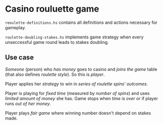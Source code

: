 # Casino rouluette game

`reoulette-definitions.hs` contains all definitions and actions necessary for gameplay. 

`roulette-doubling-stakes.hs` implements game strategy when every unseccessful game round leads to stakes doubling.  

## Use case

*Someone* (person) who *has money* goes to casino and *joins the game* table (that also defines *roulette style*). So this is *player*.

Player applies her *strategy* to win in *series of roulette spins' outcomes*.

Player is playing for *fixed time* (measured by *number of spins*) and uses *limited amount of money* she has. Game stops when *time is over* or if player runs *out of her money*.

Player plays *fair game* where winning number doesn't depend on stakes made.
